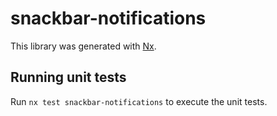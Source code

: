 # snackbar-notifications

This library was generated with [Nx](https://nx.dev).

## Running unit tests

Run `nx test snackbar-notifications` to execute the unit tests.
